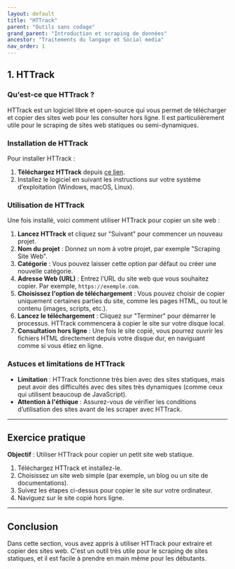 ```yaml
---
layout: default
title: "HTTrack"
parent: "Outils sans codage"
grand_parent: "Introduction et scraping de données"
ancestor: "Traitements du langage et Social media"
nav_order: 1
---
```


## 1. **HTTrack**

### Qu'est-ce que HTTrack ?

HTTrack est un logiciel libre et open-source qui vous permet de télécharger et copier des sites web pour les consulter hors ligne. Il est particulièrement utile pour le scraping de sites web statiques ou semi-dynamiques.

### Installation de HTTrack

Pour installer HTTrack :

1. **Téléchargez HTTrack** depuis [ce lien](https://www.httrack.com/page/2/en/index.html).
2. Installez le logiciel en suivant les instructions sur votre système d’exploitation (Windows, macOS, Linux).

### Utilisation de HTTrack

Une fois installé, voici comment utiliser HTTrack pour copier un site web :

1. **Lancez HTTrack** et cliquez sur "Suivant" pour commencer un nouveau projet.
2. **Nom du projet** : Donnez un nom à votre projet, par exemple "Scraping Site Web".
3. **Catégorie** : Vous pouvez laisser cette option par défaut ou créer une nouvelle catégorie.
4. **Adresse Web (URL)** : Entrez l’URL du site web que vous souhaitez copier. Par exemple, `https://exemple.com`.
5. **Choisissez l'option de téléchargement** : Vous pouvez choisir de copier uniquement certaines parties du site, comme les pages HTML, ou tout le contenu (images, scripts, etc.).
6. **Lancez le téléchargement** : Cliquez sur "Terminer" pour démarrer le processus. HTTrack commencera à copier le site sur votre disque local.
7. **Consultation hors ligne** : Une fois le site copié, vous pourrez ouvrir les fichiers HTML directement depuis votre disque dur, en naviguant comme si vous étiez en ligne.

### Astuces et limitations de HTTrack

- **Limitation** : HTTrack fonctionne très bien avec des sites statiques, mais peut avoir des difficultés avec des sites très dynamiques (comme ceux qui utilisent beaucoup de JavaScript).
- **Attention à l'éthique** : Assurez-vous de vérifier les conditions d’utilisation des sites avant de les scraper avec HTTrack.

---

## Exercice pratique

**Objectif** : Utiliser HTTrack pour copier un petit site web statique.

1. Téléchargez HTTrack et installez-le.
2. Choisissez un site web simple (par exemple, un blog ou un site de documentations).
3. Suivez les étapes ci-dessus pour copier le site sur votre ordinateur.
4. Naviguez sur le site copié hors ligne.

---

## Conclusion

Dans cette section, vous avez appris à utiliser HTTrack pour extraire et copier des sites web. C'est un outil très utile pour le scraping de sites statiques, et il est facile à prendre en main même pour les débutants.